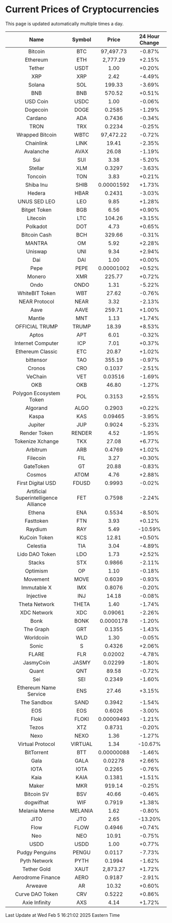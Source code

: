 # Current Prices of Cryptocurrencies
This page is updated automatically multiple times a day.

| Name | Symbol | Price | 24 Hour Change |
| :---: |:---:| :---: | :---: |
| Bitcoin | BTC | 97,497.73 | -0.87% |
| Ethereum | ETH | 2,777.29 | +2.15% |
| Tether | USDT | 1.00 | +0.20% |
| XRP | XRP | 2.42 | -4.49% |
| Solana | SOL | 199.33 | -3.69% |
| BNB | BNB | 570.52 | +0.51% |
| USD Coin | USDC | 1.00 | -0.06% |
| Dogecoin | DOGE | 0.2585 | -1.29% |
| Cardano | ADA | 0.7436 | -0.34% |
| TRON | TRX | 0.2234 | -0.25% |
| Wrapped Bitcoin | WBTC | 97,472.22 | -0.72% |
| Chainlink | LINK | 19.41 | -2.35% |
| Avalanche | AVAX | 26.08 | -1.19% |
| Sui | SUI | 3.38 | -5.20% |
| Stellar | XLM | 0.3297 | -3.63% |
| Toncoin | TON | 3.83 | +0.21% |
| Shiba Inu | SHIB | 0.00001592 | +1.73% |
| Hedera | HBAR | 0.2431 | -3.03% |
| UNUS SED LEO | LEO | 9.85 | +1.28% |
| Bitget Token | BGB | 6.56 | +0.90% |
| Litecoin | LTC | 104.26 | +3.15% |
| Polkadot | DOT | 4.73 | +0.65% |
| Bitcoin Cash | BCH | 329.66 | -0.31% |
| MANTRA | OM | 5.92 | +2.28% |
| Uniswap | UNI | 9.34 | +2.94% |
| Dai | DAI | 1.00 | +0.00% |
| Pepe | PEPE | 0.00001002 | +0.52% |
| Monero | XMR | 225.77 | +0.72% |
| Ondo | ONDO | 1.31 | -5.22% |
| WhiteBIT Token | WBT | 27.62 | -0.76% |
| NEAR Protocol | NEAR | 3.32 | -2.13% |
| Aave | AAVE | 259.71 | +1.00% |
| Mantle | MNT | 1.13 | +1.74% |
| OFFICIAL TRUMP | TRUMP | 18.39 | +8.53% |
| Aptos | APT | 6.01 | -0.32% |
| Internet Computer | ICP | 7.01 | +0.37% |
| Ethereum Classic | ETC | 20.87 | +1.02% |
| bittensor | TAO | 355.19 | -0.97% |
| Cronos | CRO | 0.1037 | -2.51% |
| VeChain | VET | 0.03516 | -1.69% |
| OKB | OKB | 46.80 | -1.27% |
| Polygon Ecosystem Token | POL | 0.3153 | +2.55% |
| Algorand | ALGO | 0.2903 | +0.22% |
| Kaspa | KAS | 0.09465 | -3.95% |
| Jupiter | JUP | 0.9024 | -5.23% |
| Render Token | RENDER | 4.52 | -1.95% |
| Tokenize Xchange | TKX | 27.08 | +6.77% |
| Arbitrum | ARB | 0.4769 | +1.02% |
| Filecoin | FIL | 3.27 | +0.30% |
| GateToken | GT | 20.88 | -0.83% |
| Cosmos | ATOM | 4.76 | +2.88% |
| First Digital USD | FDUSD | 0.9993 | -0.02% |
| Artificial Superintelligence Alliance | FET | 0.7598 | -2.24% |
| Ethena | ENA | 0.5534 | -8.50% |
| Fasttoken | FTN | 3.93 | +0.12% |
| Raydium | RAY | 5.49 | -10.59% |
| KuCoin Token | KCS | 12.81 | +0.50% |
| Celestia | TIA | 3.04 | -4.89% |
| Lido DAO Token | LDO | 1.73 | +2.52% |
| Stacks | STX | 0.9866 | -2.11% |
| Optimism | OP | 1.10 | -0.18% |
| Movement | MOVE | 0.6039 | -0.93% |
| Immutable X | IMX | 0.8076 | -0.20% |
| Injective | INJ | 14.18 | -0.08% |
| Theta Network | THETA | 1.40 | -1.74% |
| XDC Network | XDC | 0.09061 | -2.26% |
| Bonk | BONK | 0.0000178 | -1.20% |
| The Graph | GRT | 0.1355 | -1.43% |
| Worldcoin | WLD | 1.30 | -0.05% |
| Sonic | S | 0.4326 | +2.06% |
| FLARE | FLR | 0.02002 | -4.78% |
| JasmyCoin | JASMY | 0.02299 | -1.80% |
| Quant | QNT | 89.58 | -0.72% |
| Sei | SEI | 0.2349 | -1.60% |
| Ethereum Name Service | ENS | 27.46 | +3.15% |
| The Sandbox | SAND | 0.3942 | -1.54% |
| EOS | EOS | 0.6026 | -3.00% |
| Floki | FLOKI | 0.00009493 | -1.21% |
| Tezos | XTZ | 0.8731 | -0.20% |
| Nexo | NEXO | 1.36 | -1.27% |
| Virtual Protocol | VIRTUAL | 1.34 | -10.67% |
| BitTorrent | BTT | 0.00000088 | -1.46% |
| Gala | GALA | 0.02278 | +2.66% |
| IOTA | IOTA | 0.2265 | -0.76% |
| Kaia | KAIA | 0.1381 | +1.51% |
| Maker | MKR | 919.14 | -0.25% |
| Bitcoin SV | BSV | 40.66 | -0.46% |
| dogwifhat | WIF | 0.7919 | +1.38% |
| Melania Meme | MELANIA | 1.62 | -0.80% |
| JITO | JTO | 2.65 | -13.20% |
| Flow | FLOW | 0.4946 | +0.74% |
| Neo | NEO | 10.91 | -0.75% |
| USDD | USDD | 1.00 | +0.77% |
| Pudgy Penguins | PENGU | 0.0117 | -7.73% |
| Pyth Network | PYTH | 0.1994 | -1.62% |
| Tether Gold | XAUT | 2,873.27 | +1.72% |
| Aerodrome Finance | AERO | 0.9187 | -2.91% |
| Arweave | AR | 10.32 | +0.60% |
| Curve DAO Token | CRV | 0.5222 | +0.86% |
| Axie Infinity | AXS | 4.14 | +1.72% |

Last Update at Wed Feb  5 16:21:02 2025 Eastern Time